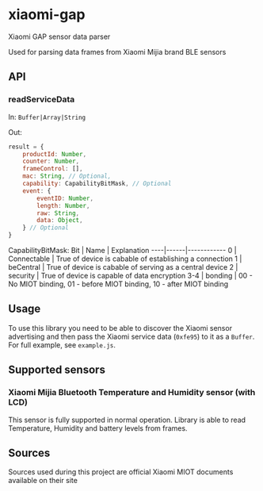 # xiaomi-gap
Xiaomi GAP sensor data parser

Used for parsing data frames from Xiaomi Mijia brand BLE sensors

## API
### readServiceData
In: `Buffer|Array|String`

Out:
```javascript
result = {
	productId: Number,
	counter: Number,
	frameControl: [],
	mac: String, // Optional,
	capability: CapabilityBitMask, // Optional
	event: {
		eventID: Number,
		length: Number,
		raw: String,
		data: Object,
	} // Optional
}
```

CapabilityBitMask:
Bit | Name | Explanation
----|------|------------
0 | Connectable | True of device is cabable of establishing a connection
1 | beCentral | True of device is cabable of serving as a central device
2 | security | True of device is capable of data encryption
3-4 | bonding | 00 - No MIOT binding, 01 - before MIOT binding, 10 - after MIOT binding

## Usage
To use this library you need to be able to discover the Xiaomi sensor advertising and then pass the Xiaomi service data (`0xfe95`) to it as a `Buffer`. For full example, see `example.js`.

## Supported sensors
### Xiaomi Mijia Bluetooth Temperature and Humidity sensor (with LCD)
This sensor is fully supported in normal operation. Library is able to read Temperature, Humidity and battery levels from frames.

## Sources
Sources used during this project are official Xiaomi MIOT documents available on their site
